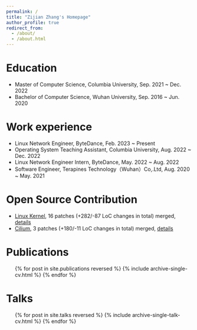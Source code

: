 ```yaml
---
permalink: /
title: "Zijian Zhang's Homepage"
author_profile: true
redirect_from: 
  - /about/
  - /about.html
---
```


Education
======
* Master of Computer Science, Columbia University, Sep. 2021 ~ Dec. 2022
* Bachelor of Computer Science, Wuhan University, Sep. 2016 ~ Jun. 2020

Work experience
======
* Linux Network Engineer, ByteDance, Feb. 2023 ~ Present
* Operating System Teaching Assistant, Columbia University, Aug. 2022 ~ Dec. 2022
* Linux Network Engineer Intern, ByteDance, May. 2022 ~ Aug. 2022
* Software Engineer, Terapines Technology（Wuhan）Co,.Ltd, Aug. 2020 ~ May. 2021

Open Source Contribution
======
* [Linux Kernel](https://github.com/torvalds/linux), 16 patches (+282/-87 LoC changes in total) merged, [details](https://git.kernel.org/pub/scm/linux/kernel/git/torvalds/linux.git/log/?qt=author&q=Zijian+Zhang)
* [Cilium](https://github.com/cilium/cilium), 3 patches (+180/-11 LoC changes in total) merged, [details](https://github.com/cilium/cilium/pulls?q=is%3Apr+author%3ASm0ckingBird+is%3Aclosed)


Publications
======
  <ul>{% for post in site.publications reversed %}
    {% include archive-single-cv.html %}
  {% endfor %}</ul>
  
Talks
======
  <ul>{% for post in site.talks reversed %}
    {% include archive-single-talk-cv.html  %}
  {% endfor %}</ul>
